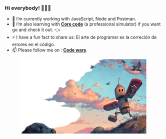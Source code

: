 ### Hi everybody! 👋👨‍💻

- 🔭 I’m currently working with JavaScript, Node and Postman.
- 🌱 I’m also learning with [**Core code**](https://www.core-code.io/) (a professional simulator) if you want go and check it out. 👈 
- ⚡ I have a fun fact to share us: El arte de programar es la correción de errores en el código.
- 📫 Please follow me on : [**Code wars**](https://www.codewars.com/users/AlbertoProgra). 

<p align="center">
  <img width=80% height=80% src="https://raw.githubusercontent.com/AlbertoProgra/AlbertoProgra/main/v3.png">
</p>

